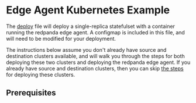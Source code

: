 
# Edge Agent Kubernetes Example

The [deploy](deploy.yaml) file will deploy a single-replica statefulset with a container running the redpanda edge agent. A configmap is included in this file, and will need to be modified for your deployment.

The instructions below assume you don't already have source and destination clusters available, and will walk you through the steps for both deploying these two clusters and deploying the redpanda edge agent. If you already have source and destination clusters, then you can skip [the steps](#deploy-source-and-destinaton-clusters) for deploying these clusters.

## Prerequisites
